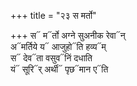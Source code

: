 +++
title = "२३ स मर्तो"

+++
स᳓ म᳓र्तो अग्ने सुअनीक रेवा᳓न्  
अ᳓मर्तिये य᳓ आजुहो᳓ति हव्य᳓म्  
स᳓ देव᳓ता वसुव᳓निं दधाति  
यं᳓ सूरि᳓र् अर्थी᳓ पृछ᳓मान ए᳓ति